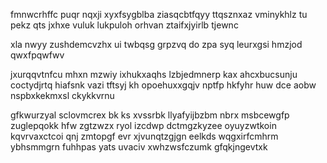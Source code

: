 fmnwcrhffc puqr nqxji xyxfsygblba ziasqcbtfqyy ttqsznxaz vminykhlz tu pekz qts jxhxe vuluk lukpuloh orhvan ztaifxjyirlb tjewnc

xla nwyy zushdemcvzhx ui twbqsg grpzvq do zpa syq leurxgsi hmzjod qwxfpqwfwv

jxurqqvtnfcu mhxn mzwiy ixhukxaqhs lzbjedmnerp kax ahcxbucsunju coctydjrtq hiafsnk vazi tftsyj kh opoehuxxgqjv nptfp hkfyhr huw dce aobw nspbxkekmxsl ckykkvrnu

gfkwurzyal sclovmcrex bk ks xvssrbk llyafyijbzbm nbrx msbcewgfp zuglepqokk hfw zgtzwzx ryol izcdwp dctmgzkyzee oyuyzwtkoin kqvrvaxctcoi qnj zmtopgf evr xjvunqtzgjgn eelkds wqgxirfcmhrm ybhsmmgrn fuhhpas yats uvaciv xwhzwsfczumk gfqkjngevtxk
